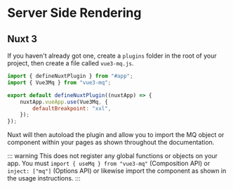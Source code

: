# Server Side Rendering

## Nuxt 3

If you haven't already got one, create a `plugins` folder in the root of your project, then create a file called `vue3-mq.js`.

```js
import { defineNuxtPlugin } from "#app";
import { Vue3Mq } from "vue3-mq";

export default defineNuxtPlugin((nuxtApp) => {
	nuxtApp.vueApp.use(Vue3Mq, {
		defaultBreakpoint: "xxl",
	});
});
```

Nuxt will then autoload the plugin and allow you to import the MQ object or component within your pages as shown throughout the documentation. 

::: warning 
This does not register any global functions or objects on your app. You must `import { useMq } from "vue3-mq"` (Composition API) or `inject: ["mq"]` (Options API) or likewise import the component as shown in the usage instructions.
:::

